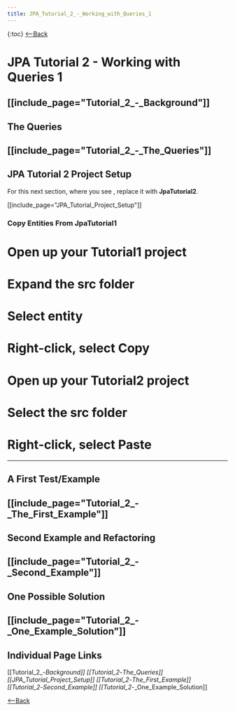 ```yaml
---
title: JPA_Tutorial_2_-_Working_with_Queries_1
---
```

{:toc}
[<--Back]({{site.pagesurl}}/EJB_3_and_Java_Persistence_API)

# JPA Tutorial 2 - Working with Queries 1
[[include_page="Tutorial_2_-_Background"]]
----
## The Queries
[[include_page="Tutorial_2_-_The_Queries"]]
----
## JPA Tutorial 2 Project Setup
For this next section, where you see **<project>**, replace it with **JpaTutorial2**.

[[include_page="JPA_Tutorial_Project_Setup"]]
### Copy Entities From JpaTutorial1
# Open up your **Tutorial1** project
# Expand the **src** folder
# Select **entity**
# Right-click, select Copy
# Open up your Tutorial2 project
# Select the **src** folder
# Right-click, select Paste
----
## A First Test/Example
[[include_page="Tutorial_2_-_The_First_Example"]]
----
## Second Example and Refactoring
[[include_page="Tutorial_2_-_Second_Example"]]
----
## One Possible Solution
[[include_page="Tutorial_2_-_One_Example_Solution"]]
----
## Individual Page Links
[[Tutorial_2_-_Background]]
[[Tutorial_2_-_The_Queries]]
[[JPA_Tutorial_Project_Setup]]
[[Tutorial_2_-_The_First_Example]]
[[Tutorial_2_-_Second_Example]]
[[Tutorial_2_-_One_Example_Solution]]

[<--Back]({{site.pagesurl}}/EJB_3_and_Java_Persistence_API)
